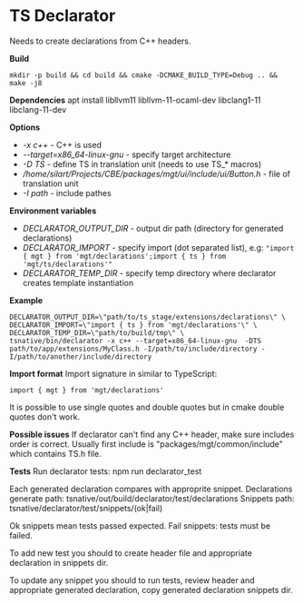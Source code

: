 # TS Declarator

Needs to create declarations from C++ headers.

**Build**
```
mkdir -p build && cd build && cmake -DCMAKE_BUILD_TYPE=Debug .. && make -j8
```

**Dependencies**
apt install libllvm11 libllvm-11-ocaml-dev libclang1-11 libclang-11-dev

**Options**
- *-x c++* - C++ is used
- *--target=x86_64-linux-gnu* - specify target architecture
- *-D TS* - define TS in translation unit (needs to use TS_* macros)
- */home/silart/Projects/CBE/packages/mgt/ui/include/ui/Button.h* - file of translation unit
- *-I path* - include pathes

**Environment variables**
- *DECLARATOR_OUTPUT_DIR* - output dir path (directory for generated declarations)
- *DECLARATOR_IMPORT* - specify import (dot separated list), e.g: 
`"import { mgt } from 'mgt/declarations';import { ts } from 'mgt/ts/declarations'"`
- *DECLARATOR_TEMP_DIR* - specify temp directory where declarator creates template instantiation

**Example**
```
DECLARATOR_OUTPUT_DIR=\"path/to/ts_stage/extensions/declarations\" \
DECLARATOR_IMPORT=\"import { ts } from 'mgt/declarations'\" \
DECLARATOR_TEMP_DIR=\"path/to/build/tmp\" \
tsnative/bin/declarator -x c++ --target=x86_64-linux-gnu  -DTS path/to/app/extensions/MyClass.h -I/path/to/include/directory -I/path/to/another/include/directory
```

**Import format**
Import signature in similar to TypeScript:

```
import { mgt } from 'mgt/declarations'
```
It is possible to use single quotes and double quotes but in cmake double quotes don't work.

**Possible issues**
If declarator can't find any C++ header, make sure includes order is correct. Usually first include is "packages/mgt/common/include" which contains TS.h file.

**Tests**
Run declarator tests: npm run declarator_test

Each generated declaration compares with approprite snippet.
Declarations generate path: tsnative/out/build/declarator/test/declarations
Snippets path: tsnative/declarator/test/snippets/(ok|fail)

Ok snippets mean tests passed expected. Fail snippets: tests must be failed.

To add new test you should to create header file and appropriate declaration in snippets dir.

To update any snippet you should to run tests, review header and appropriate generated declaration,
copy generated declaration snippets dir.